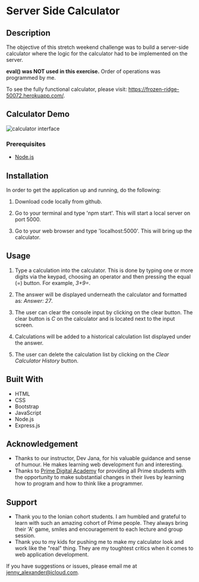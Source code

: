 # Server Side Calculator

## Description

The objective of this stretch weekend challenge was to build a server-side calculator where the logic for the calculator had to be implemented on the server.

**eval() was NOT used in this exercise.** Order of operations was programmed by me.

To see the fully functional calculator, please visit: <https://frozen-ridge-50072.herokuapp.com/>.

## Calculator Demo

![calculator interface](images/calculator.gif)

### Prerequisites

- [Node.js](https://nodejs.org/en/)

## Installation

In order to get the application up and running, do the following:

1. Download code locally from github.

2. Go to your terminal and type 'npm start'. This will start a local server on port 5000.

3. Go to your web browser and type 'localhost:5000'. This will bring up the calculator.

## Usage

1. Type a calculation into the calculator. This is done by typing one or more digits via the keypad, choosing an operator and then pressing the equal (=) button. For example, *3+9=*.

2. The answer will be displayed underneath the calculator and formatted as: *Answer: 27*.

3. The user can clear the console input by clicking on the clear button. The clear button is *C* on the calculator and is located next to the input screen.

4. Calculations will be added to a historical calculation list displayed under the answer.

5. The user can delete the calculation list by clicking on the *Clear Calculator History* button.

## Built With

- HTML
- CSS
- Bootstrap
- JavaScript
- Node.js
- Express.js

## Acknowledgement

- Thanks to our instructor, Dev Jana, for his valuable guidance and sense of humour. He makes learning web development fun and interesting. 
- Thanks to [Prime Digital Academy](www.primeacademy.io) for providing all Prime students with the opportunity to make substantial changes in their lives by learning how to program and how to think like a programmer.

## Support

- Thank you to the Ionian cohort students. I am humbled and grateful to learn with such an amazing cohort of Prime people. They always bring their 'A' game, smiles and encouragement to each lecture and group session.
- Thank you to my kids for pushing me to make my calculator look and work like the "real" thing. They are my toughtest critics when it comes to web application development.

If you have suggestions or issues, please email me at <jenny_alexander@icloud.com>.